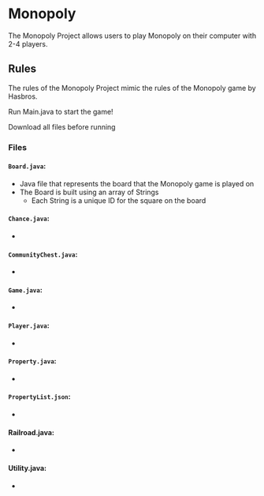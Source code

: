 # Monopoly
The Monopoly Project allows users to play Monopoly on their computer with 2-4 players.

## Rules
The rules of the Monopoly Project mimic the rules of the Monopoly game by Hasbros.

Run Main.java to start the game!

Download all files before running

### Files
#### `Board.java`:
- Java file that represents the board that the Monopoly game is played on
- The Board is built using an array of Strings
  - Each String is a unique ID for the square on the board
#### `Chance.java`:
- 
#### `CommunityChest.java`:
- 
#### `Game.java`:
- 
#### `Player.java`:
- 
#### `Property.java`:
- 
#### `PropertyList.json`:
- 
#### Railroad.java:
- 
#### Utility.java:
- 
